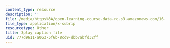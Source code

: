 ```yaml
---
content_type: resource
description: ''
file: /media/https%3A/open-learning-course-data-rc.s3.amazonaws.com/16-90-computational-methods-in-aerospace-engineering-spring-2014/777d9611a0635f6b8cd9dbb7abfd32ff_xOtkiBPbE.vtt
file_type: application/x-subrip
resourcetype: Other
title: 3play caption file
uid: 777d9611-a063-5f6b-8cd9-dbb7abfd32ff
---
```

